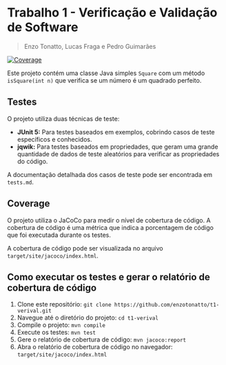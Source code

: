 # Trabalho 1 - Verificação e Validação de Software

> Enzo Tonatto, Lucas Fraga e Pedro Guimarães 

[![Coverage](target/jacoco.svg)](target/site/jacoco/index.html)

Este projeto contém uma classe Java simples `Square` com um método `isSquare(int n)` que verifica se um número é um quadrado perfeito.

## Testes

O projeto utiliza duas técnicas de teste:

* **JUnit 5:** Para testes baseados em exemplos, cobrindo casos de teste específicos e conhecidos.
* **jqwik:** Para testes baseados em propriedades, que geram uma grande quantidade de dados de teste aleatórios para verificar as propriedades do código.

A documentação detalhada dos casos de teste pode ser encontrada em `tests.md`.

## Coverage

O projeto utiliza o JaCoCo para medir o nível de cobertura de código. A cobertura de código é uma métrica que indica a porcentagem de código que foi executada durante os testes.

A cobertura de código pode ser visualizada no arquivo `target/site/jacoco/index.html`.

## Como executar os testes e gerar o relatório de cobertura de código

1. Clone este repositório: `git clone https://github.com/enzotonatto/t1-verival.git`
2. Navegue até o diretório do projeto: `cd t1-verival`
3. Compile o projeto: `mvn compile`
4. Execute os testes: `mvn test`
5. Gere o relatório de cobertura de código: `mvn jacoco:report`
6. Abra o relatório de cobertura de código no navegador: `target/site/jacoco/index.html`